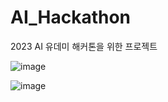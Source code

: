 # AI_Hackathon
2023 AI 유데미 해커톤을 위한 프로젝트


![image](https://github.com/jungseoik/AI_Hackathon/assets/92513469/713e1ead-02a6-42df-adf0-5556613475e2)


![image](https://github.com/jungseoik/AI_Hackathon/assets/92513469/fb169108-6691-4c6e-b8ad-e37c7e9c2859)
